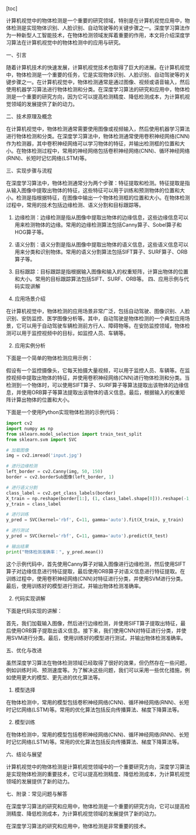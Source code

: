
[toc]                    
                
                
计算机视觉中的物体检测是一个重要的研究领域，特别是在计算机视觉应用中，物体检测是实现物体识别、人脸识别、自动驾驶等的关键步骤之一。深度学习算法作为一种新型人工智能技术，在物体检测领域发挥着重要的作用，本文将介绍深度学习算法在计算机视觉中的物体检测中的应用与研究。

一、引言

随着计算机技术的快速发展，计算机视觉技术也取得了巨大的进展。在计算机视觉中，物体检测是一个重要的任务，它是实现物体识别、人脸识别、自动驾驶等的关键步骤之一。在计算机视觉中，物体检测通常是通过图像、视频或语音输入，然后使用机器学习算法进行物体检测和分类。在深度学习算法的研究和应用中，物体检测是一个重要的研究方向，因为它可以提高检测精度、降低检测成本，为计算机视觉领域的发展提供了新的动力。

二、技术原理及概念

在计算机视觉中，物体检测通常需要使用图像或视频输入，然后使用机器学习算法进行物体检测和分类。在深度学习算法中，物体检测通常使用卷积神经网络(CNN)作为检测器，其中卷积神经网络可以学习物体的特征，并输出检测框的位置和大小。在物体检测过程中，常用的神经网络包括卷积神经网络(CNN)、循环神经网络(RNN)、长短时记忆网络(LSTM)等。

三、实现步骤与流程

在深度学习算法中，物体检测通常分为两个步骤：特征提取和检测。特征提取是指从输入图像中提取出物体的特征，这些特征可以用于训练和预测物体的位置和大小。检测是指根据特征，在图像中输出一个物体检测框的位置和大小。在物体检测过程中，常用的技术包括边缘检测、语义分割和目标跟踪等。

1. 边缘检测：边缘检测是指从图像中提取出物体的边缘信息，这些边缘信息可以用来检测物体的边缘。常用的边缘检测算法包括Canny算子、Sobel算子和HOG算子等。
2. 语义分割：语义分割是指从图像中提取出物体的语义信息，这些语义信息可以用来分类和识别物体。常用的语义分割算法包括SIFT算子、SURF算子、ORB算子等。
3. 目标跟踪：目标跟踪是指根据输入图像和输入的权重矩阵，计算出物体的位置和大小。常用的目标跟踪算法包括SIFT、SURF、ORB等。
四、应用示例与代码实现讲解

1. 应用场景介绍

在计算机视觉中，物体检测的应用场景非常广泛，包括自动驾驶、图像识别、人脸识别、安防监控、医学图像分析等。其中，自动驾驶是物体检测的一个典型应用场景，它可以用于自动驾驶车辆检测前方行人、障碍物等。在安防监控领域，物体检测可以用于监控视频中的目标，如监控人员、车辆等。

2. 应用实例分析

下面是一个简单的物体检测应用示例：

假设有一个监控摄像头，它每天拍摄大量视频，可以用于监控人员、车辆等。在监控视频中提取出物体的特征，并使用卷积神经网络(CNN)进行物体检测和分类。当检测到一个物体时，可以使用SIFT算子、SURF算子等算法提取出该物体的边缘信息，并使用ORB算子等算法提取出该物体的语义信息。最后，根据输入的权重矩阵计算出物体的位置和大小。

下面是一个使用Python实现物体检测的示例代码：

```python
import cv2
import numpy as np
from sklearn.model_selection import train_test_split
from sklearn.svm import SVC

# 加载图像
img = cv2.imread('input.jpg')

# 进行边缘检测
left_border = cv2.Canny(img, 50, 150)
border = cv2.borderSub图像(left_border, 1)

# 进行语义分割
class_label = cv2.get_class_labels(border)
X_train = np.reshape(border[1:], (1, class_label.shape[0])).reshape(-1, 1)
y_train = class_label

# 进行训练
y_pred = SVC(kernel='rbf', C=11, gamma='auto').fit(X_train, y_train)

# 进行测试
y_pred = SVC(kernel='rbf', C=11, gamma='auto').predict(X_test)

# 输出结果
print("物体检测准确率：", y_pred.mean())
```

这个示例代码中，首先使用Canny算子对输入图像进行边缘检测，然后使用SIFT算子对边缘信息进行特征提取，最后使用ORB算子对语义信息进行特征提取。在训练过程中，使用卷积神经网络(CNN)对特征进行分类，并使用SVM进行分类。最后，使用训练好的模型进行测试，并输出物体检测准确率。

2. 代码实现讲解

下面是代码实现的讲解：

首先，我们加载输入图像，然后进行边缘检测，并使用SIFT算子提取出特征，最后使用ORB算子提取出语义信息。接下来，我们使用CNN对特征进行分类，并使用SVM进行分类。最后，使用训练好的模型进行测试，并输出物体检测准确率。

五、优化与改进

虽然深度学习算法在物体检测领域已经取得了很好的效果，但仍然存在一些问题，例如训练时间、预测速度等。为了解决这些问题，我们可以采用一些优化措施，例如使用更大的模型、更先进的优化算法等。

1. 模型选择

在物体检测中，常用的模型包括卷积神经网络(CNN)、循环神经网络(RNN)、长短时记忆网络(LSTM)等。常用的优化算法包括反向传播算法、梯度下降算法等。

2. 模型训练

在物体检测中，常用的模型包括卷积神经网络(CNN)、循环神经网络(RNN)、长短时记忆网络(LSTM)等。常用的优化算法包括反向传播算法、梯度下降算法等。

六、结论与展望

计算机视觉中的物体检测是计算机视觉领域中的一个重要研究方向，深度学习算法是实现物体检测的重要技术，它可以提高检测精度、降低检测成本，为计算机视觉领域的发展提供了新的动力。

七、附录：常见问题与解答

在深度学习算法的研究和应用中，物体检测是一个重要的研究方向，它可以提高检测精度、降低检测成本，为计算机视觉领域的发展提供了新的动力。

在深度学习算法的研究和应用中，物体检测是非常重要的技术。

